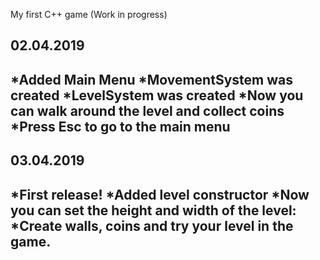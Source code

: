 My first C++ game (Work in progress)

02.04.2019
-----------------------------------------------------
*Added Main Menu
*MovementSystem was created
*LevelSystem was created
*Now you can walk around the level and collect coins
*Press Esc to go to the main menu
------------------------------------------------------
03.04.2019
------------------------------------------------------
*First release!
*Added level constructor
*Now you can set the height and width of the level: 
*Create walls, coins and try your level in the game.
------------------------------------------------------
